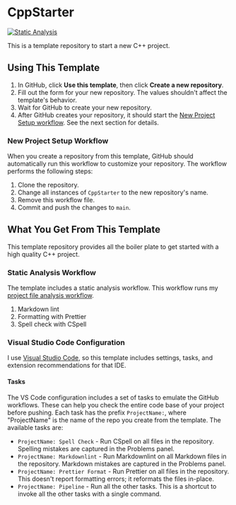 # CppStarter

[![Static Analysis](https://github.com/brobeson/CppStarter/actions/workflows/static_analysis.yaml/badge.svg)](https://github.com/brobeson/CppStarter/actions/workflows/static_analysis.yaml)

This is a template repository to start a new C++ project.

## Using This Template

1. In GitHub, click **Use this template**, then click **Create a new repository**.
1. Fill out the form for your new repository.
   The values shouldn't affect the template's behavior.
1. Wait for GitHub to create your new repository.
1. After GitHub creates your repository, it should start the [New Project Setup workflow](/.github/workflows/template_customization.yaml).
   See the next section for details.

### New Project Setup Workflow

When you create a repository from this template, GitHub should automatically run this workflow to customize your repository.
The workflow performs the following steps:

1. Clone the repository.
1. Change all instances of `CppStarter` to the new repository's name.
1. Remove this workflow file.
1. Commit and push the changes to `main`.

## What You Get From This Template

This template repository provides all the boiler plate to get started with a high quality C++ project.

### Static Analysis Workflow

The template includes a static analysis workflow.
This workflow runs my [project file analysis workflow](https://github.com/brobeson/SupportFileQuality).

1. Markdown lint
1. Formatting with Prettier
1. Spell check with CSpell

### Visual Studio Code Configuration

I use [Visual Studio Code](https://code.visualstudio.com/), so this template includes settings, tasks, and extension recommendations for that IDE.

#### Tasks

The VS Code configuration includes a set of tasks to emulate the GitHub workflows.
These can help you check the entire code base of your project before pushing.
Each task has the prefix `ProjectName:`, where "ProjectName" is the name of the repo you create from the template.
The available tasks are:

- `ProjectName: Spell Check` - Run CSpell on all files in the repository.
  Spelling mistakes are captured in the Problems panel.
- `ProjectName: Markdownlint` - Run Markdownlint on all Markdown files in the repository.
  Markdown mistakes are captured in the Problems panel.
- `ProjectName: Prettier Format` - Run Prettier on all files in the repository.
  This doesn't report formatting errors; it reformats the files in-place.
- `ProjectName: Pipeline` - Run all the other tasks.
  This is a shortcut to invoke all the other tasks with a single command.
